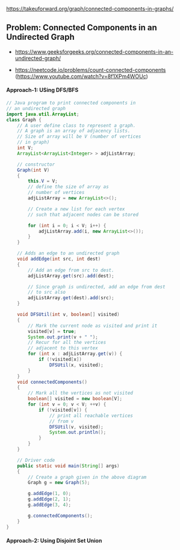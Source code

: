 https://takeuforward.org/graph/connected-components-in-graphs/

## Problem: Connected Components in an Undirected Graph

- https://www.geeksforgeeks.org/connected-components-in-an-undirected-graph/

- https://neetcode.io/problems/count-connected-components (https://www.youtube.com/watch?v=8f1XPm4WOUc)

#### Approach-1: USing DFS/BFS

```java
// Java program to print connected components in
// an undirected graph
import java.util.ArrayList;
class Graph {
	// A user define class to represent a graph.
	// A graph is an array of adjacency lists.
	// Size of array will be V (number of vertices
	// in graph)
	int V;
	ArrayList<ArrayList<Integer> > adjListArray;

	// constructor
	Graph(int V)
	{
		this.V = V;
		// define the size of array as
		// number of vertices
		adjListArray = new ArrayList<>();

		// Create a new list for each vertex
		// such that adjacent nodes can be stored

		for (int i = 0; i < V; i++) {
			adjListArray.add(i, new ArrayList<>());
		}
	}

	// Adds an edge to an undirected graph
	void addEdge(int src, int dest)
	{
		// Add an edge from src to dest.
		adjListArray.get(src).add(dest);

		// Since graph is undirected, add an edge from dest
		// to src also
		adjListArray.get(dest).add(src);
	}

	void DFSUtil(int v, boolean[] visited)
	{
		// Mark the current node as visited and print it
		visited[v] = true;
		System.out.print(v + " ");
		// Recur for all the vertices
		// adjacent to this vertex
		for (int x : adjListArray.get(v)) {
			if (!visited[x])
				DFSUtil(x, visited);
		}
	}
	void connectedComponents()
	{
		// Mark all the vertices as not visited
		boolean[] visited = new boolean[V];
		for (int v = 0; v < V; ++v) {
			if (!visited[v]) {
				// print all reachable vertices
				// from v
				DFSUtil(v, visited);
				System.out.println();
			}
		}
	}

	// Driver code
	public static void main(String[] args)
	{
		// Create a graph given in the above diagram
		Graph g = new Graph(5);

		g.addEdge(1, 0);
		g.addEdge(2, 1);
		g.addEdge(3, 4);

		g.connectedComponents();
	}
}
```

#### Approach-2: Using Disjoint Set Union

```java

```
